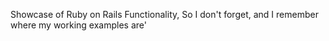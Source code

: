 Showcase of Ruby on Rails Functionality, So I don't forget, and I remember where my working examples are'

